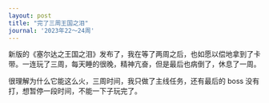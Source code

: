 ```yaml
---
layout: post
title: "完了三周王国之泪"
journal: '2023年22～24周'
---
```


新版的《塞尔达之王国之泪》发布了，我在等了两周之后，也如愿以偿地拿到了卡带。一连玩了三周，每天睡的很晚，精神亢奋，但是最后也病倒了，休息了一周。

很理解为什么它能这么火，三周时间，我只做了主线任务，还有最后的 boss 没有打，想暂停一段时间，不能一下子玩完了。